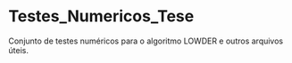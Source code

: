 # Testes_Numericos_Tese
Conjunto de testes numéricos para o algoritmo LOWDER e outros arquivos úteis.
